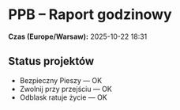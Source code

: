 # PPB – Raport godzinowy
**Czas (Europe/Warsaw):** 2025-10-22 18:31

## Status projektów
- Bezpieczny Pieszy — OK
- Zwolnij przy przejściu — OK
- Odblask ratuje życie — OK

